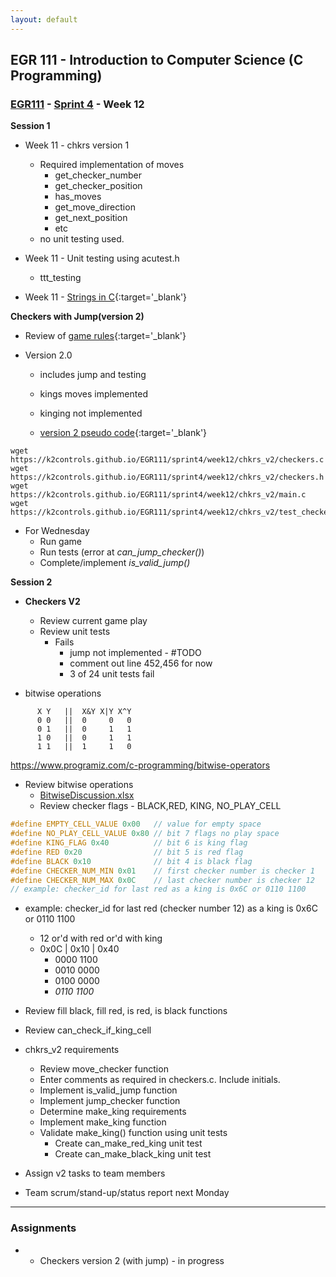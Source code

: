 ```yaml
---
layout: default
---
```


## EGR 111 - Introduction to Computer Science (C Programming)

### [EGR111](../../) - [Sprint 4](../) - Week 12


**Session 1**
- Week 11 - chkrs version 1
  - Required implementation of moves
    - get_checker_number
    - get_checker_position
    - has_moves
    - get_move_direction
    - get_next_position
    - etc
  - no unit testing used.

- Week 11 - Unit testing using acutest.h
  - ttt_testing

- Week 11 - [Strings in C](strings.md){:target='_blank'}

**Checkers with Jump(version 2)**
- Review of [game rules](checkers_rules.md){:target='_blank'}

- Version 2.0
  - includes jump and testing
  - kings moves implemented
  - kinging not implemented

  - [version 2 pseudo code](checkers_v2_pseudocode.md){:target='_blank'}


```
wget https://k2controls.github.io/EGR111/sprint4/week12/chkrs_v2/checkers.c
wget https://k2controls.github.io/EGR111/sprint4/week12/chkrs_v2/checkers.h
wget https://k2controls.github.io/EGR111/sprint4/week12/chkrs_v2/main.c
wget https://k2controls.github.io/EGR111/sprint4/week12/chkrs_v2/test_checkers.c
``` 

<!-- - Unit Tests
    - void can_make_checker_string(void)
    - void can_make_king_checker_string(void)
- Complete tests on your own - -->

- For Wednesday
  - Run game
  - Run tests (error at *can_jump_checker()*)
  - Complete/implement *is_valid_jump()*
  


**Session 2**

- **Checkers V2**
  - Review current game play
  - Review unit tests
    - Fails
      - jump not implemented - #TODO
      - comment out line 452,456 for now
      - 3 of 24 unit tests fail


- bitwise operations
```
      X	Y	||  X&Y	X|Y	X^Y
      0	0	||  0	  0	  0
      0	1	||  0	  1	  1
      1	0	||  0	  1	  1
      1	1	||  1	  1	  0
```

https://www.programiz.com/c-programming/bitwise-operators

- Review bitwise operations
  - [BitwiseDiscussion.xlsx](BitwiseDiscussion.xlsx)
  - Review checker flags - BLACK,RED, KING, NO_PLAY_CELL

```C
#define EMPTY_CELL_VALUE 0x00   // value for empty space
#define NO_PLAY_CELL_VALUE 0x80 // bit 7 flags no play space
#define KING_FLAG 0x40          // bit 6 is king flag
#define RED 0x20                // bit 5 is red flag
#define BLACK 0x10              // bit 4 is black flag
#define CHECKER_NUM_MIN 0x01    // first checker number is checker 1
#define CHECKER_NUM_MAX 0x0C    // last checker number is checker 12
// example: checker_id for last red as a king is 0x6C or 0110 1100
```

  - example: checker_id for last red (checker number 12) as a king is 0x6C or 0110 1100
    - 12 or'd with red or'd with king
    - 0x0C | 0x10 | 0x40
      -  0000 1100
      -  0010 0000
      -  0100 0000
      - *0110 1100*

  - Review fill black, fill red, is red, is black functions
  - Review can_check_if_king_cell

- chkrs_v2 requirements
  - Review move_checker function
  - Enter comments as required in checkers.c. Include initials.
  - Implement is_valid_jump function
  - Implement jump_checker function
  - Determine make_king requirements
  - Implement make_king function
  - Validate make_king() function using unit tests
    - Create can_make_red_king unit test
    - Create can_make_black_king unit test
- Assign v2 tasks to team members
- Team scrum/stand-up/status report next Monday

---

### Assignments
- - Checkers version 2 (with jump) - in progress 


